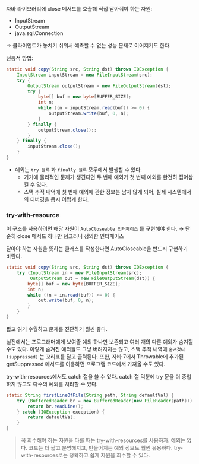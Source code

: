 자바 라이브러리에 close 메서드를 호출해 직접 닫아줘야 하는 자원:

- InputStream
- OutputStream
- java.sql.Connection

→ 클라이언트가 놓치기 쉬워서 예측할 수 없는 성능 문제로 이어지기도 한다.

전통적 방법:

```java
static void copy(String src, String dst) throws IOException {
    InputStream inputStream = new FileInputStream(src);
    try {
        OutputStream outputStream = new FileOutputStream(dst);
        try {
            byte[] buf = new byte[BUFFER_SIZE];
            int n;
            while ((n = inputStream.read(buf)) >= 0) {
                outputStream.write(buf, 0, n);
            }
        } finally {
            outputStream.close();;
        }
    } finally {
        inputStream.close();
    }
}
```

- 예외는 `try 블록` 과 `finally 블록` 모두에서 발생할 수 있다.
    - 기기에 물리적인 문제가 생긴다면 두 번째 예외가 첫 번째 예외를 완전히 집어삼킬 수 있다.
    - 스택 추적 내역에 첫 번째 예외에 관한 정보는 남지 않게 되어, 실제 시스템에서의 디버깅을 몹시 어렵게 한다.

### try-with-resource

이 구조를 사용하려면 해당 자원이 `AutoCloseable 인터페이스` 를 구현해야 한다. → 단순히 close 메서드 하나만 덩그러니 정의한 인터페이스

닫아야 하는 자원을 뜻하는 클래스를 작성한다면 AutoCloseable을 반드시 구현하기 바란다.

```java
static void copy(String src, String dst) throws IOException {
    try (InputStream in = new FileInputStream(src);
         OutputStream out = new FileOutputStream(dst)) {
        byte[] buf = new byte[BUFFER_SIZE];
        int n;
        while ((n = in.read(buf)) >= 0) {
            out.write(buf, 0, n);
        }
    }
}
```

짧고 읽기 수월하고 문제를 진단하기 훨씬 좋다.

실전에서는 프로그래머에게 보여줄 예외 하나만 보존되고 여러 개의 다른 예외가 숨겨질 수도 있다. 이렇게 숨겨진 예외들도 그냥 버려지지는 않고, 스택 추적 내역에 `숨겨졌다(suppressed)` 는 꼬리표를 달고 출력된다. 또한, 자바 7에서 Throwable에 추가된 getSuppressed 메서드를 이용하면 프로그램 코드에서 가져올 수도 있다.

try-with-resources에서도 catch 절을 쓸 수 있다. catch 절 덕분에 try 문을 더 중첩하지 않고도 다수의 예외를 처리할 수 있다.

```java
static String firstLineOfFile(String path, String defaultVal) {
    try (BufferedReader br = new BufferedReader(new FileReader(path))) {
        return br.readLine();
    } catch (IOException exception) {
        return defaultVal;
    }
}
```

> 꼭 회수해야 하는 자원을 다룰 때는 try-with-resources를 사용하자. 예외는 없다. 코드는 더 짧고 분명해지고, 만들어지는 예외 정보도 훨씬 유용하다. try-with-resources로는 정확하고 쉽게 자원을 회수할 수 있다.
